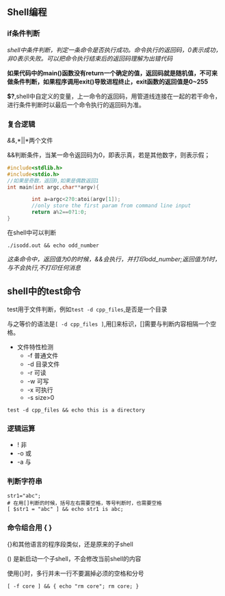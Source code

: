 ## Shell编程

### if条件判断

*shell中条件判断，判定一条命令是否执行成功。命令执行的返回码，0表示成功，非0表示失败。可以把命令执行结束后的返回码理解为出错代码*

**如果代码中的main()函数没有return一个确定的值，返回码就是随机值，不可来做条件判断，如果程序调用exit()导致进程终止，exit函数的返回值是0~255**

**$?**,shell中自定义的变量，上一命令的返回码，用管道线连接在一起的若干命令，进行条件判断时以最后一个命令执行的返回码为准。

### 复合逻辑

*&&*,*||*两个文件

&&判断条件，当某一命令返回码为0，即表示真，若是其他数字，则表示假；
```c
#include<stdlib.h>
#include<stdio.h>
//如果是奇数，返回0,如果是偶数返回1
int main(int argc,char**argv){

        int a=argc<2?0:atoi(argv[1]);
        //only store the first param from command line input
        return a%2==0?1:0;
}

```

在shell中可以判断

`./isodd.out && echo odd_number`

*这条命令中，返回值为0的时候，&&会执行，并打印odd_number;返回值为1时，与不会执行,不打印任何消息*

## shell中的test命令

test用于文件判断，例如`test -d cpp_files`,是否是一个目录

与之等价的语法是`[ -d cpp_files ]`,用[]来标识，[]需要与判断内容相隔一个空格。

* 文件特性检测
  *  -f 普通文件
  * -d 目录文件
  * -r 可读
  * -w 可写
  * -x 可执行
  * -s size>0

```shell
test -d cpp_files && echo this is a directory
```

### 逻辑运算

* ! 非
* -o 或
* -a 与

### 判断字符串

```shell
str1="abc";
# 在用[]判断的时候，括号左右需要空格，等号判断时，也需要空格
[ $str1 = "abc" ] && echo str1 is abc;
```

### 命令组合用  {   }

{}和其他语言的程序段类似，还是原来的子shell

() 是新启动一个子shell，不会修改当前shell的内容

使用{}时，多行并未一行不要漏掉必须的空格和分号

```shell
[ -f core ] && { echo "rm core"; rm core; }
```

